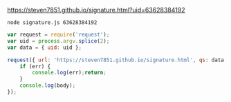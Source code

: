 https://steven7851.github.io/signature.html?uid=63628384192

`node signature.js 63628384192`
```node.js
var request = require('request');
var uid = process.argv.splice(2);
var data = { uid: uid };

request({ url: 'https://steven7851.github.io/signature.html', qs: data }, function (err, response, body) {
    if (err) {
        console.log(err);return;
    }
    console.log(body);
});
```
